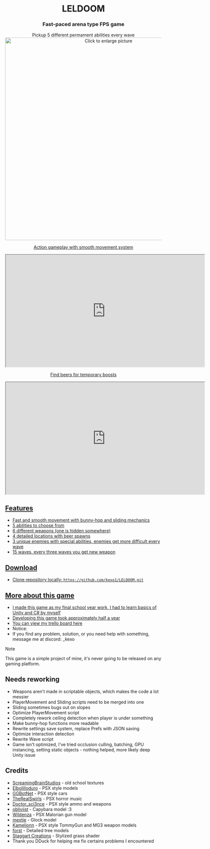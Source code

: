 
<div align = center>

# LELDOOM
### Fast-paced arena type FPS game




Pickup 5 different permament abilities every wave
<a href="https://drive.google.com/uc?export=view&id=1SGNaZFlRwyBS9XYelmUMeXQJl-e1D2D3"><img src="https://drive.google.com/uc?export=view&id=1SGNaZFlRwyBS9XYelmUMeXQJl-e1D2D3" style="width: 650px; max-width: 100%; height: auto" title="Click to enlarge picture" />

Action gameplay with smooth movement system
<iframe src="https://drive.google.com/file/d/1tkUQO3B-f3RJ912Fz3UUlqUrXwoJ_K62/preview" width="640" height="360" allow="autoplay"></iframe>

Find beers for temporary boosts
<iframe src="https://drive.google.com/file/d/1jRWT4TAYEHvc8iNFVD-1kiPG3Ae6Xkzf/preview" width="640" height="360" allow="autoplay"></iframe>

<div align = left>

##  Features
* Fast and smooth movement with bunny-hop and sliding mechanics
* 5 abilities to choose from
* 6 different weapons (one is hidden somewhere)
* 4 detailed locations with beer spawns
* 3 unique enemies with special abilities, enemies get more difficult every wave
* 15 waves, every three waves you get new weapon

## Download
* Clone repository locally: 
`https://github.com/kexo1/LELDOOM.git`

##  More about this game
* I made this game as my final school year work, I had to learn basics of Unity and C# by myself
* Developing this game took approximately half a year
* You can view my trello board [here](https://trello.com/b/rUmtAu4S/leldoom)
* Notice: 
* If you find any problem, solution, or you need help with something, message me at discord: _kexo

> [!NOTE]
> This game is a simple project of mine, it's never going to be released on any gaming platform.

## Needs reworking
* Weapons aren't made in scriptable objects, which makes the code a lot messier
* PlayerMovement and Sliding scripts need to be merged into one
* Sliding sometimes bugs out on slopes
* Optimize PlayerMovement script
* Completely rework ceiling detection when player is under something
* Make bunny-hop functions more readable
* Rewrite settings save system, replace Prefs with JSON saving
* Optimize interaction detection
* Rewrite Wave script
* Game isn't optimized, I've tried occlusion culling, batching, GPU instancing, setting static objects - nothing helped, more likely deep Unity issue

## Credits
* [ScreamingBrainStudios](https://screamingbrainstudios.itch.io/) - old school textures
* [Elbolilloduro](https://elbolilloduro.itch.io/) - PSX style models
* [GGBotNet](https://ggbot.itch.io/) - PSX style cars
* [TheRealSwirls](therealswirls.itch.io/) - PSX horror music
* [Doctor_sci3nce](https://doctor-sci3nce.itch.io/) - PSX style ammo and weapons
* [obliviist](https://obliviist.itch.io/) - Capybara model :3
* [Wildenza](https://wildenza.itch.io/) - PSX Malorian gun model
* [mextie](https://mextie.itch.io/) - Glock model
* [Kamelionn](https://kamelionn.itch.io/) - PSX style TommyGun and MG3 weapon models
* [forst](https://assetstore.unity.com/publishers/408) - Detailed tree models
* [Staggart Creations](https://assetstore.unity.com/publishers/15580) - Stylized grass shader
* Thank you DDuck for helping me fix certains problems I encountered
